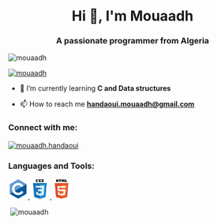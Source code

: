 <h1 align="center">Hi 👋, I'm Mouaadh</h1>
<h3 align="center">A passionate programmer from Algeria</h3>

<p align="left"> <img src="https://komarev.com/ghpvc/?username=mouaadh&label=Profile%20views&color=0e75b6&style=flat" alt="mouaadh" /> </p>

<p align="left"> <a href="https://github.com/ryo-ma/github-profile-trophy"><img src="https://github-profile-trophy.vercel.app/?username=mouaadh" alt="mouaadh" /></a> </p>

- 🌱 I’m currently learning **C and Data structures**

- 📫 How to reach me **handaoui.mouaadh@gmail.com**

<h3 align="left">Connect with me:</h3>
<p align="left">
<a href="https://linkedin.com/in/mouaadh.handaoui" target="blank"><img align="center" src="https://raw.githubusercontent.com/rahuldkjain/github-profile-readme-generator/master/src/images/icons/Social/linked-in-alt.svg" alt="mouaadh.handaoui" height="30" width="40" /></a>
</p>

<h3 align="left">Languages and Tools:</h3>
<p align="left"> <a href="https://www.cprogramming.com/" target="_blank" rel="noreferrer"> <img src="https://raw.githubusercontent.com/devicons/devicon/master/icons/c/c-original.svg" alt="c" width="40" height="40"/> </a> <a href="https://www.w3schools.com/css/" target="_blank" rel="noreferrer"> <img src="https://raw.githubusercontent.com/devicons/devicon/master/icons/css3/css3-original-wordmark.svg" alt="css3" width="40" height="40"/> </a> <a href="https://www.w3.org/html/" target="_blank" rel="noreferrer"> <img src="https://raw.githubusercontent.com/devicons/devicon/master/icons/html5/html5-original-wordmark.svg" alt="html5" width="40" height="40"/> </a> </p>

<p>&nbsp;<img align="center" src="https://github-readme-stats.vercel.app/api?username=mouaadh&show_icons=true&locale=en" alt="mouaadh" /></p>

